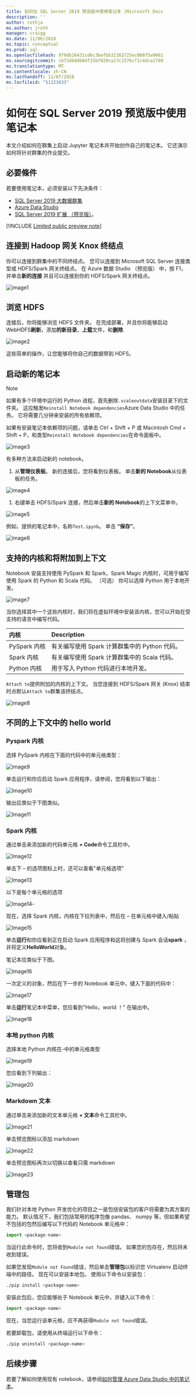 ```yaml
---
title: 如何在 SQL Server 2019 预览版中使用笔记本 |Microsoft Docs
description: ''
author: rothja
ms.author: jroth
manager: craigg
ms.date: 11/06/2018
ms.topic: conceptual
ms.prod: sql
ms.openlocfilehash: 9f9db16431cd6c3befbb32383725ec008f5a9081
ms.sourcegitcommit: cb73d60db8df15bf929ca17c1576cf1c4dca1780
ms.translationtype: MT
ms.contentlocale: zh-CN
ms.lasthandoff: 11/07/2018
ms.locfileid: "51221633"
---
```

# <a name="how-to-use-notebooks-in-sql-server-2019-preview"></a>如何在 SQL Server 2019 预览版中使用笔记本

本文介绍如何在群集上启动 Jupyter 笔记本并开始创作自己的笔记本。 它还演示如何将针对群集的作业提交。

## <a name="prerequisites"></a>必要條件

若要使用笔记本，必须安装以下先决条件：

- [SQL Server 2019 大数据群集](deployment-guidance.md)
- [Azure Data Studio](../azure-data-studio/what-is.md)
- [SQL Server 2019 扩展 （预览版）](../azure-data-studio/sql-server-2019-extension.md)。

[!INCLUDE [Limited public preview note](../includes/big-data-cluster-preview-note.md)]

## <a name="connect-to-the-hadoop-gateway-knox-end-point"></a>连接到 Hadoop 网关 Knox 终结点

你可以连接到群集中的不同终结点。 您可以连接到 Microsoft SQL Server 连接类型或 HDFS/Spark 网关终结点。
在 Azure 数据 Studio （预览版） 中，按 F1，并单击**新的连接** 并且可以连接到你的 HDFS/Spark 网关终结点。

![image1](media/notebooks-guidance/image1.png)

## <a name="browse-hdfs"></a>浏览 HDFS

连接后，你将能够浏览 HDFS 文件夹。 在完成部署，并且你将能够启动 WebHDFS**刷新**，添加**的新目录**，**上载**文件，和**删除**.

![image2](media/notebooks-guidance/image2.png)

这些简单的操作，让您能够将你自己的数据带到 HDFS。

## <a name="launch-new-notebooks"></a>启动新的笔记本

>[!NOTE]
>如果有多个环境中运行的 Python 进程，首先删除`.scaleoutdata`安装目录下的文件夹。 这应触发`Reinstall Notebook dependencies`Azure Data Studio 中的任务。 它将需要几分钟来安装的所有依赖项。

如果有安装笔记本依赖项的问题，请单击 Ctrl + Shift + P 或 Macintosh Cmd + Shift + P，和类型`Reinstall Notebook dependencies`在命令面板中。

![image3](media/notebooks-guidance/image3.png)

有多种方法来启动新的 notebook。

1. 从**管理仪表板**。 新的连接后，您将看到仪表板。 单击**新的 Notebook**从仪表板的任务。

  ![image4](media/notebooks-guidance/image4.png)

1. 右键单击 HDFS/Spark 连接，然后单击**新的 Notebook**的上下文菜单中。

  ![image5](media/notebooks-guidance/image5.png)

  例如，提供的笔记本中，名称`Test.ipynb`。 单击 **“保存”**。

![image6](media/notebooks-guidance/image6.png)

## <a name="supported-kernels-and-attach-to-context"></a>支持的内核和将附加到上下文

Notebook 安装支持使用 PySpark 和 Spark，Spark Magic 内核时，可用于编写使用 Spark 的 Python 和 Scala 代码。 （可选） 你可以选择 Python 用于本地开发。

![image7](media/notebooks-guidance/image7.png)

当你选择其中一个这些内核时，我们将在虚拟环境中安装该内核，您可以开始在受支持的语言中编写代码。

|内核|Description
|:-----|:-----
|PySpark 内核|有关编写使用 Spark 计算群集中的 Python 代码。
|Spark 内核|有关编写使用 Spark 计算群集中的 Scala 代码。
|Python 内核|用于写入 Python 代码进行本地开发。

`Attach to`提供附加的内核的上下文。 当您连接到 HDFS/Spark 网关 (Knox) 结束时点默认`Attach to`群集该终结点。

![image8](media/notebooks-guidance/image8.png)

## <a name="hello-world-in-different-contexts"></a>不同的上下文中的 hello world

### <a name="pyspark-kernel"></a>Pyspark 内核

选择 PySpark 内核在下面的代码中的单元格类型：

![image9](media/notebooks-guidance/image9.png)

单击运行和你应启动 Spark 应用程序，请参阅，您将看到以下输出：

![Image10](media/notebooks-guidance/image10.png)

输出应类似于下图类似。

![Image11](media/notebooks-guidance/image11.png)

### <a name="spark-kernel"></a>Spark 内核
通过单击来添加新的代码单元格 **+ Code**命令工具栏中。

![Image12](media/notebooks-guidance/image12.png)

单击下 – 的选项图标上时，还可以查看"单元格选项"

![Image13](media/notebooks-guidance/image13.png)

以下是每个单元格的选项

![Image14](media/notebooks-guidance/image14.png)-

现在，选择 Spark 内核，内核在下拉列表中，然后在 – 在单元格中键入/粘贴

![Image15](media/notebooks-guidance/image15.png)

单击**运行**和你应看到正在启动 Spark 应用程序和这将创建与 Spark 会话**spark** ，并将定义**HelloWorld**对象。

笔记本应类似于下图。

![Image16](media/notebooks-guidance/image16.png)

一次定义的对象，然后在下一步的 Notebook 单元中，键入下面的代码中：

![Image17](media/notebooks-guidance/image17.png)

单击**运行**笔记本中菜单，您应看到"Hello，world ！" 在输出中。

![Image18](media/notebooks-guidance/image18.png)

### <a name="local-python-kernel"></a>本地 python 内核
选择本地 Python 内核在-中的单元格类型

![Image19](media/notebooks-guidance/image19.png)

您应看到下列输出：

![Image20](media/notebooks-guidance/image20.png)

### <a name="markdown-text"></a>Markdown 文本
通过单击来添加新的文本单元格 **+ 文本**命令工具栏中。

![Image21](media/notebooks-guidance/image21.png)

单击预览图标以添加 markdown

![Image22](media/notebooks-guidance/image22.png)

单击预览图标再次以切换以查看只需 markdown

![Image23](media/notebooks-guidance/image23.png)

## <a name="manage-packages"></a>管理包
我们针对本地 Python 开发优化的项目之一是包括安装包的客户将需要为其方案的能力。 默认情况下，我们包括常用的程序包像 pandas、 numpy 等，但如果希望不包括的包然后编写以下代码的 Notebook 单元格中： 

```python
import <package-name>
```

当运行此命令时，您将收到`Module not found`错误。 如果您的包存在，然后将未收到错误。

如果您发现`Module not Found`错误，然后单击**管理包**以标识您 Virtualenv 启动终端中的路径。 现在可以安装本地包。 使用以下命令以安装包：

```bash
./pip install <package-name>
```

安装此包后，您应能够处于 Notebook 单元中，并键入以下命令：

```python
import <package-name>
```

现在，当您运行该单元格，应不再获得`Module not found`错误。

若要卸载包，请使用从终端运行以下命令：

```bash
./pip uninstall <package-name>
```

## <a name="next-steps"></a>后续步骤

若要了解如何使用现有 notebook，请参阅[如何管理 Azure Data Studio 中的笔记本](notebooks-how-to-manage.md)。